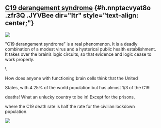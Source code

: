 
[C19 derangement syndrome](https://www.google.com/url?q=https%3A%2F%2Fwww.wsj.com%2Farticles%2Fcoronavirus-latest-news-05-27-2020-11590568096%3Fmod%3DdjemalertNEWS&sa=D&sntz=1&usg=AFQjCNEd0Jh3-VcR52xmm4YFj6Bco-7QlA) {#h.nnptacvyat8o .zfr3Q .JYVBee dir="ltr" style="text-align: center;"}
-----------------------------------------------------------------------------------------------------------------------------------------------------------------------------------------------------------------------

[![](https://lh4.googleusercontent.com/GZakKfPCSEqIgluPGroMETVFYKyx_bFN9hwOitplqqCxNAa3Q1kyQGF8wb-wqMaTNctrhKcVDuZ1pWeU9btck9XT4oBXF5SzOmfc_WDm0ntTOuIGJWI=w1280)](https://www.google.com/url?q=https%3A%2F%2Fredcap.med.usc.edu%2Fsurveys%2F%3Fs%3DJ7KEL4YTKT&sa=D&sntz=1&usg=AFQjCNGgmJPVlIxKzdq9Pd16K5HC0kstRQ)

"C19 derangement syndrome” is a real phenomenon. It is a deadly
combination of a modest virus and a hysterical public health
establishment. It takes over the brain’s logic circuits, so that
evidence and logic cease to work properly.

\

How does anyone with functioning brain cells think that the United

States, with 4.25% of the world population but has almost 1/3 of the C19

deaths! What an unlucky country to be in! Except for the prisons,

where the C19 death rate is half the rate for the civilian lockdown
population.

![](https://lh4.googleusercontent.com/RNzIeD5BVpJfdQxnqtp2SJqMm9pNaAkWQDtceH5pi3Fn7oQSEdVLLFaglrwxZ_hHVCLjB3Zy=w1280)
